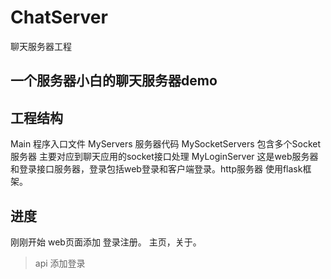 # ChatServer
聊天服务器工程

## 一个服务器小白的聊天服务器demo

## 工程结构
  Main 程序入口文件
  MyServers 服务器代码
    MySocketServers 包含多个Socket服务器 主要对应到聊天应用的socket接口处理
    MyLoginServer   这是web服务器和登录接口服务器，登录包括web登录和客户端登录。http服务器 使用flask框架。


## 进度
  刚刚开始
web页面添加 登录注册。 主页，关于。

>api 添加登录

